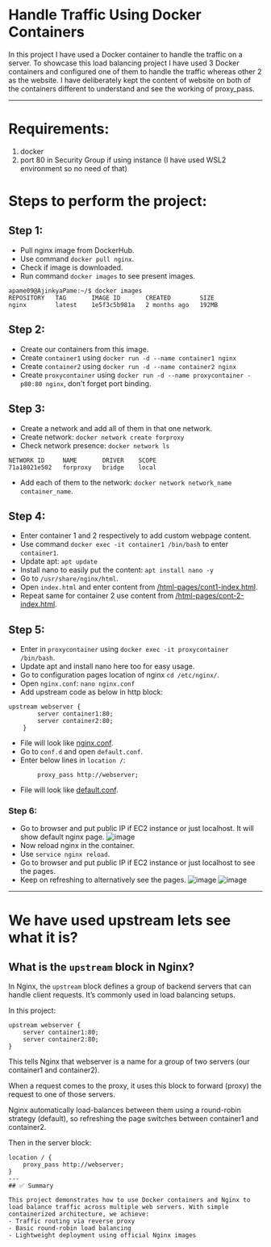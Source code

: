 # Handle Traffic Using Docker Containers

In this project I have used a Docker container to handle the traffic on a server. To showcase this load balancing project I have used 3 Docker containers and configured one of them to handle the traffic whereas other 2 as the website.
I have deliberately kept the content of website on both of the containers different to understand and see the working of proxy_pass.

---
# Requirements:
1. docker
2. port 80 in Security Group if using instance (I have used WSL2 environment so no need of that)

# Steps to perform the project:

## Step 1:
- Pull nginx image from DockerHub.
- Use command ```docker pull nginx```.
- Check if image is downloaded.
- Run command ```docker images``` to see present images.
```
apame09@AjinkyaPame:~/$ docker images
REPOSITORY   TAG       IMAGE ID       CREATED        SIZE
nginx        latest    1e5f3c5b981a   2 months ago   192MB
```

## Step 2:
- Create our containers from this image.
- Create ```container1``` using ```docker run -d --name container1 nginx```
- Create ```container2``` using ```docker run -d --name container2 nginx```
- Create ```proxycontainer``` using ```docker run -d --name proxycontainer -p80:80 nginx```, don't forget port binding.

## Step 3:
- Create a network and add all of them in that one network.
- Create network: ```docker network create forproxy```
- Check network presence: ```docker network ls```
```
NETWORK ID     NAME       DRIVER    SCOPE
71a18021e502   forproxy   bridge    local
```
- Add each of them to the network: ```docker network network_name container_name```.

## Step 4: 
- Enter container 1 and 2 respectively to add custom webpage content.
- Use command ```docker exec -it container1 /bin/bash``` to enter ```container1```.
- Update apt: ```apt update```
- Install nano to easily put the content: ```apt install nano -y```
- Go to ```/usr/share/nginx/html```.
- Open ```index.html``` and enter content from [/html-pages/cont1-index.html](https://github.com/AjinkyaP-09/docker-proxypass/blob/main/html-pages/cont1-index.html).
- Repeat same for container 2 use content from [/html-pages/cont-2-index.html](https://github.com/AjinkyaP-09/docker-proxypass/blob/main/html-pages/cont2-index.html).

## Step 5:
- Enter in ```proxycontainer``` using ```docker exec -it proxycontainer /bin/bash```.
- Update apt and install nano here too for easy usage.
- Go to configuration pages location of nginx ```cd /etc/nginx/```.
- Open ```nginx.conf```: ```nano nginx.conf```
- Add upstream code as below in http block:
```
upstream webserver {
        server container1:80;
        server container2:80;
    }
```
- File will look like [nginx.conf](https://github.com/AjinkyaP-09/docker-proxypass/blob/main/config-files/nginx.conf).
- Go to ```conf.d``` and open ```default.conf```.
- Enter below lines in ```location /```:
```
        proxy_pass http://webserver;
```
- File will look like [default.conf](https://github.com/AjinkyaP-09/docker-proxypass/blob/main/config-files/default.conf).

### Step 6:
-  Go to browser and put public IP if EC2 instance or just localhost. It will show default nginx page.
![image](https://github.com/user-attachments/assets/59fecb8c-3b21-4f09-94dc-494434353bed)
- Now reload nginx in the container.
- Use ```service nginx reload```.
- Go to browser and put public IP if EC2 instance or just localhost to see the pages.
- Keep on refreshing to alternatively see the pages.
![image](https://github.com/user-attachments/assets/6ff8b692-8f49-430d-86cc-eb059fb8ebd9)
![image](https://github.com/user-attachments/assets/61884640-4af0-4909-9413-1613aac05264)
---

# We have used upstream lets see what it is?
## What is the `upstream` block in Nginx?

In Nginx, the `upstream` block defines a group of backend servers that can handle client requests. It’s commonly used in load balancing setups.

In this project:

```
upstream webserver {
    server container1:80;
    server container2:80;
}
```
This tells Nginx that webserver is a name for a group of two servers (our container1 and container2).

When a request comes to the proxy, it uses this block to forward (proxy) the request to one of those servers.

Nginx automatically load-balances between them using a round-robin strategy (default), so refreshing the page switches between container1 and container2.

Then in the server block:
```
location / {
    proxy_pass http://webserver;
}
---
## ✅ Summary

This project demonstrates how to use Docker containers and Nginx to load balance traffic across multiple web servers. With simple containerized architecture, we achieve:
- Traffic routing via reverse proxy
- Basic round-robin load balancing
- Lightweight deployment using official Nginx images

